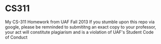 CS311
=====

My CS-311 Homework from UAF Fall 2013 
If you stumble upon this repo via google, please be remninded to submititng an exact copy to your professor, your act will constitute plagiarism and is a violation of UAF's Student Code of Conduct
